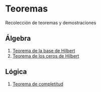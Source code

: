 # Teoremas
Recolección de teoremas y demostraciones

## Álgebra

1. [Teorema de la base de Hilbert](https://github.com/EduPH/Teoremas/tree/master/Base_Hilbert)
2. [Teorema de los ceros de Hilbert](https://github.com/EduPH/Teoremas/tree/master/Nullstellenstaz)


## Lógica

1. [Teorema de completitud](https://github.com/EduPH/Teoremas/tree/master/Teorema_Completitud)
